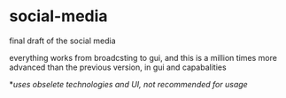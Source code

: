 # social-media
final draft of the social media

everything works from broadcsting to gui, and this is a million times more advanced than the previous version, in gui and capabalities

**uses obselete technologies and UI, not recommended for usage*

